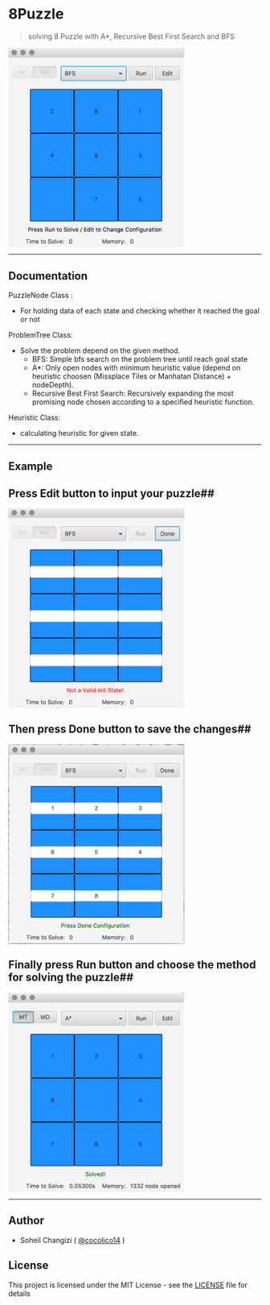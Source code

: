 # 8Puzzle
> solving 8 Puzzle with A*, Recursive Best First Search and BFS 

<img src="./assets/overview.png" width="350" align="middle">

<hr />

## Documentation

  PuzzleNode Class :
  
  - For holding data of each state and checking whether it reached the goal or not

  ProblemTree Class:
  
  - Solve the problem depend on the given method.
    - BFS: Simple bfs search on the problem tree until reach goal state
    - A*: Only open nodes with minimum heuristic value (depend on heuristic choosen (Missplace Tiles or Manhatan Distance) + nodeDepth).
    - Recursive Best First Search: Recursively expanding the most promising node chosen according to a specified heuristic function.
  
  Heuristic Class:
  
  - calculating heuristic for given state.
  
<hr />

## Example

## Press Edit button to input your puzzle##

<img src="./assets/edit.png" width="350" align="middle">

## Then press Done button to save the changes##

<img src="./assets/example.png" width="350" align="middle">

## Finally press Run button and choose the method for solving the puzzle##

<img src="./assets/solved.png" width="350" align="middle">


<hr />

## Author

  - Soheil Changizi ( [@cocolico14](https://github.com/cocolico14) )


## License

This project is licensed under the MIT License - see the [LICENSE](./LICENSE) file for details

